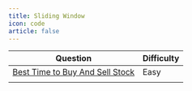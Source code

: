 ```yaml
---
title: Sliding Window
icon: code
article: false
---
```

| Question                                                                           | Difficulty |
| ---------------------------------------------------------------------------------- | ---------- |
| [Best Time to Buy And Sell Stock](./slidingWindow/best-time-to-buy-and-sell-stock.md) | Easy       |
|                                                                                    |            |

